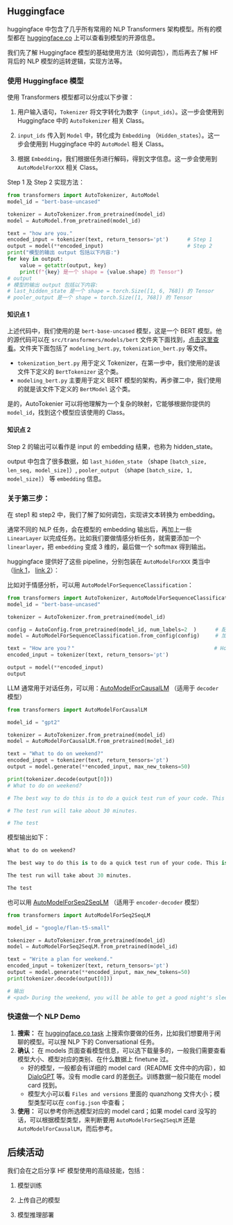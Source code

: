 ## Huggingface

huggingface 中包含了几乎所有常用的 NLP Transformers 架构模型。所有的模型都在 [huggingface.co](https://huggingface.co/) 上可以查看到模型的开源信息。

我们先了解 Huggingface 模型的基础使用方法（如何调包），而后再去了解 HF 背后的 NLP 模型的运转逻辑，实现方法等。

### 使用 Huggingface 模型

使用 Transformers 模型都可以分成以下步骤：

1. 用户输入语句，`Tokenizer` 将文字转化为数字（`input_ids`）。这一步会使用到 Huggingface 中的 `AutoTokenizer` 相关 Class。

2. `input_ids` 传入到 `Model` 中，转化成为 `Embedding` （`Hidden_states`）。这一步会使用到 Huggingface 中的 `AutoModel` 相关 Class。

3. 根据 `Embedding`，我们根据任务进行解码，得到文字信息。这一步会使用到 `AutoModelForXXX` 相关 Class。

Step 1 及 Step 2 实现方法：

```python
from transformers import AutoTokenizer, AutoModel
model_id = "bert-base-uncased"

tokenizer = AutoTokenizer.from_pretrained(model_id)
model = AutoModel.from_pretrained(model_id)

text = "how are you."               
encoded_input = tokenizer(text, return_tensors='pt')      # Step 1
output = model(**encoded_input)                           # Step 2
print("模型的输出 output 包括以下内容:")
for key in output:
    value = getattr(output, key)
    print(f"{key} 是一个 shape = {value.shape} 的 Tensor")
# output
# 模型的输出 output 包括以下内容:
# last_hidden_state 是一个 shape = torch.Size([1, 6, 768]) 的 Tensor
# pooler_output 是一个 shape = torch.Size([1, 768]) 的 Tensor
```

#### 知识点 1

上述代码中，我们使用的是 `bert-base-uncased` 模型，这是一个 BERT 模型。他的源代码可以在 `src/transformers/models/bert` 文件夹下面找到，[点击这里查看](https://github.com/huggingface/transformers/tree/main/src/transformers/models/bert)。文件夹下面包括了 `modeling_bert.py`, `tokenization_bert.py` 等文件。

+ `tokenization_bert.py` 用于定义 Tokenizer，在第一步中，我们使用的是该文件下定义的 `BertTokenizer` 这个类。
+ `modeling_bert.py` 主要用于定义 BERT 模型的架构，再步骤二中，我们使用的就是该文件下定义的 `BertModel` 这个类。

是的，AutoTokenier 可以将他理解为一个复杂的映射，它能够根据你提供的 `model_id`，找到这个模型应该使用的 Class。

#### 知识点 2

Step 2 的输出可以看作是 input 的 embedding 结果，也称为 hidden_state。

output 中包含了很多数据，如 `last_hidden_state` （shape `[batch_size, len_seq, model_size]`）, `pooler_output` （shape `[batch_size, 1, model_size]`） 等 `embedding` 信息。

### **关于第三步：**

在 step1 和 step2 中，我们了解了如何调包，实现讲文本转换为 embedding。

通常不同的 NLP 任务，会在模型的 embedding 输出后，再加上一些 `LinearLayer` 以完成任务。比如我们要做情感分析任务，就需要添加一个 `linearlayer`，把 `embedding` 变成 3 维的，最后做一个 softmax 得到输出。

huggingface 提供好了这些 pipeline，分别包装在 `AutoModelForXXX` 类当中（[link 1](https://huggingface.co/docs/transformers/model_doc/auto)， [link 2](https://github.com/huggingface/transformers/blob/main/src/transformers/__init__.py#L1075)）：

比如对于情感分析，可以用 `AutoModelForSequenceClassification`：

```python
from transformers import AutoTokenizer, AutoModelForSequenceClassification, AutoConfig
model_id = "bert-base-uncased"

tokenizer = AutoTokenizer.from_pretrained(model_id)

config = AutoConfig.from_pretrained(model_id, num_labels=2  )      # 配置任务的参数
model = AutoModelForSequenceClassification.from_config(config)     # 加载任务模型

text = "How are you？"                                             # How many rows are there in the table?
encoded_input = tokenizer(text, return_tensors='pt')

output = model(**encoded_input)
output
```

LLM 通常用于对话任务，可以用：[AutoModelForCausalLM](https://huggingface.co/docs/transformers/model_doc/auto#transformers.AutoModelForCausalLM) （适用于 `decoder` 模型）

```python
from transformers import AutoModelForCausalLM

model_id = "gpt2"

tokenizer = AutoTokenizer.from_pretrained(model_id)
model = AutoModelForCausalLM.from_pretrained(model_id)

text = "What to do on weekend?"
encoded_input = tokenizer(text, return_tensors='pt')
output = model.generate(**encoded_input, max_new_tokens=50)

print(tokenizer.decode(output[0]))
# What to do on weekend?

# The best way to do this is to do a quick test run of your code. This is a great way to get a feel for how your code is doing.

# The test run will take about 30 minutes.

# The test
```

模型输出如下：

```python
What to do on weekend?

The best way to do this is to do a quick test run of your code. This is a great way to get a feel for how your code is doing.

The test run will take about 30 minutes.

The test
```

也可以用 [AutoModelForSeq2SeqLM](https://huggingface.co/docs/transformers/model_doc/auto#transformers.AutoModelForSeq2SeqLM) （适用于 `encoder-decoder` 模型）

```python
from transformers import AutoModelForSeq2SeqLM

model_id = "google/flan-t5-small"

tokenizer = AutoTokenizer.from_pretrained(model_id)
model = AutoModelForSeq2SeqLM.from_pretrained(model_id)

text = "Write a plan for weekend."
encoded_input = tokenizer(text, return_tensors='pt')
output = model.generate(**encoded_input, max_new_tokens=50)
print(tokenizer.decode(output[0]))

# 输出
# <pad> During the weekend, you will be able to get a good night's sleep. If you are going to sleep, you will need to get a good night's sleep. If you are going to sleep, you will need
```

### 快速做一个 NLP Demo

1. **搜索：** 在 [huggingface.co task](https://huggingface.co/tasks) 上搜索你要做的任务，比如我们想要用于闲聊的模型。可以搜 NLP 下的 Conversational 任务。
2. **确认：** 在 models 页面查看模型信息，可以选下载量多的，一般我们需要查看模型大小、模型对应的类别、在什么数据上 finetune 过。
   - 好的模型，一般都会有详细的 model card（README 文件中的内容），如 [DialoGPT](https://huggingface.co/microsoft/DialoGPT-small/tree/main) 等。没有 modle card 的差[例子](https://huggingface.co/kevinng77/alpaca-7b-lora)。训练数据一般只能在 model card 找到。
   - 模型大小可以看 `Files and versions` 里面的 quanzhong 文件大小；模型类型可以在 `config.json` 中查看；
3. **使用：** 可以参考你所选模型对应的 model card；如果 model card 没写的话，可以根据模型类型，来判断要用 `AutoModelForSeq2SeqLM` 还是 `AutoModelForCausalLM`，而后参考。

## 后续活动

我们会在之后分享 HF 模型使用的高级技能，包括：

1. 模型训练

2. 上传自己的模型

3. 模型推理部署

